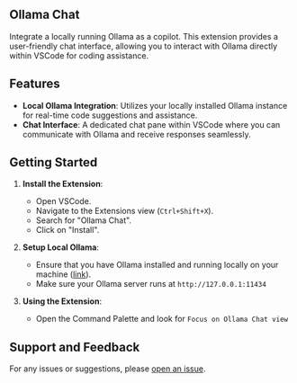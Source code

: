 Ollama Chat
---

Integrate a locally running Ollama as a copilot. This extension provides a 
user-friendly chat interface, allowing you to interact with Ollama directly 
within VSCode for coding assistance.

## Features
- **Local Ollama Integration**: Utilizes your locally installed Ollama instance for real-time code suggestions and assistance.
- **Chat Interface**: A dedicated chat pane within VSCode where you can communicate with Ollama and receive responses seamlessly.

## Getting Started
1. **Install the Extension**:
   - Open VSCode.
   - Navigate to the Extensions view (`Ctrl+Shift+X`).
   - Search for "Ollama Chat".
   - Click on "Install".

2. **Setup Local Ollama**:
   - Ensure that you have Ollama installed and running locally on your machine ([link](https://ollama.com)).
   - Make sure your Ollama server runs at `http://127.0.0.1:11434`

3. **Using the Extension**:
   - Open the Command Palette and look for `Focus on Ollama Chat view`

## Support and Feedback
For any issues or suggestions, please [open an issue](https://github.com/shikaan/ollama-chat/issues).
